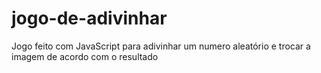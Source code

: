 # jogo-de-adivinhar
Jogo feito com JavaScript para adivinhar um numero aleatório e trocar a imagem de acordo com o resultado
